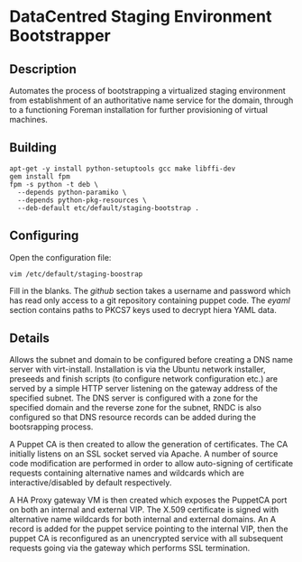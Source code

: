 # DataCentred Staging Environment Bootstrapper

## Description

Automates the process of bootstrapping a virtualized staging environment from establishment
of an authoritative name service for the domain, through to a functioning Foreman installation
for further provisioning of virtual machines.

## Building

    apt-get -y install python-setuptools gcc make libffi-dev
    gem install fpm
    fpm -s python -t deb \
      --depends python-paramiko \
      --depends python-pkg-resources \
      --deb-default etc/default/staging-bootstrap .

## Configuring

Open the configuration file:

    vim /etc/default/staging-boostrap

Fill in the blanks.  The _github_ section takes a username and password which has read only
access to a git repository containing puppet code.  The _eyaml_ section contains paths to
PKCS7 keys used to decrypt hiera YAML data.

## Details

Allows the subnet and domain to be configured before creating a DNS name server with virt-install.
Installation is via the Ubuntu network installer, preseeds and finish scripts (to configure
network configuration etc.) are served by a simple HTTP server listening on the gateway address
of the specified subnet.  The DNS server is configured with a zone for the specified domain and
the reverse zone for the subnet, RNDC is also configured so that DNS resource records can be
added during the bootsrapping process.

A Puppet CA is then created to allow the generation of certificates.  The CA initially listens
on an SSL socket served via Apache.  A number of source code modification are performed in
order to allow auto-signing of certificate requests containing alternative names and wildcards
which are interactive/disabled by default respectively.

A HA Proxy gateway VM is then created which exposes the PuppetCA port on both an internal and
external VIP.  The X.509 certificate is signed with alternative name wildcards for both
internal and external domains.  An A record is added for the puppet service pointing to the
internal VIP, then the puppet CA is reconfigured as an unencrypted service with all subsequent
requests going via the gateway which performs SSL termination.
